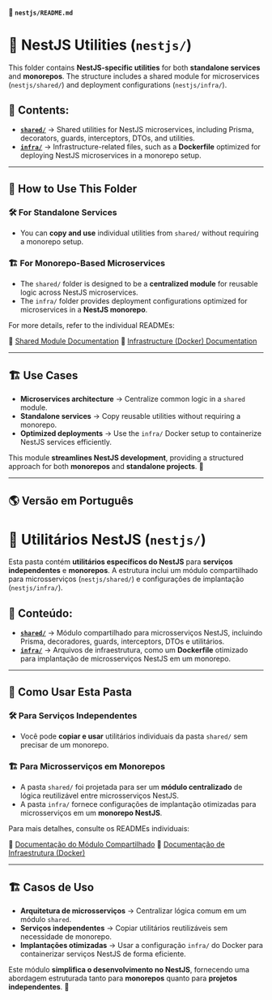 #### 📄 `nestjs/README.md`

# 🚀 NestJS Utilities (`nestjs/`)

This folder contains **NestJS-specific utilities** for both **standalone services** and **monorepos**. The structure includes a shared module for microservices (`nestjs/shared/`) and deployment configurations (`nestjs/infra/`).

## 📌 Contents:

- **[`shared/`](./shared/README.md)** → Shared utilities for NestJS microservices, including Prisma, decorators, guards, interceptors, DTOs, and utilities.
- **[`infra/`](./infra/README.md)** → Infrastructure-related files, such as a **Dockerfile** optimized for deploying NestJS microservices in a monorepo setup.

---

## 🔹 How to Use This Folder

### 🛠 For Standalone Services

- You can **copy and use** individual utilities from `shared/` without requiring a monorepo setup.

### 🏗 For Monorepo-Based Microservices

- The `shared/` folder is designed to be a **centralized module** for reusable logic across NestJS microservices.
- The `infra/` folder provides deployment configurations optimized for microservices in a **NestJS monorepo**.

For more details, refer to the individual READMEs:

🔹 [Shared Module Documentation](./shared/README.md)
🔹 [Infrastructure (Docker) Documentation](./infra/README.md)

---

## 🏗️ Use Cases

- **Microservices architecture** → Centralize common logic in a `shared` module.
- **Standalone services** → Copy reusable utilities without requiring a monorepo.
- **Optimized deployments** → Use the `infra/` Docker setup to containerize NestJS services efficiently.

This module **streamlines NestJS development**, providing a structured approach for both **monorepos** and **standalone projects**. 🚀

---

## 🌎 Versão em Português

# 🚀 Utilitários NestJS (`nestjs/`)

Esta pasta contém **utilitários específicos do NestJS** para **serviços independentes** e **monorepos**. A estrutura inclui um módulo compartilhado para microsserviços (`nestjs/shared/`) e configurações de implantação (`nestjs/infra/`).

## 📌 Conteúdo:

- **[`shared/`](./shared/README.md)** → Módulo compartilhado para microsserviços NestJS, incluindo Prisma, decoradores, guards, interceptors, DTOs e utilitários.
- **[`infra/`](./infra/README.md)** → Arquivos de infraestrutura, como um **Dockerfile** otimizado para implantação de microsserviços NestJS em um monorepo.

---

## 🔹 Como Usar Esta Pasta

### 🛠 Para Serviços Independentes

- Você pode **copiar e usar** utilitários individuais da pasta `shared/` sem precisar de um monorepo.

### 🏗 Para Microsserviços em Monorepos

- A pasta `shared/` foi projetada para ser um **módulo centralizado** de lógica reutilizável entre microsserviços NestJS.
- A pasta `infra/` fornece configurações de implantação otimizadas para microsserviços em um **monorepo NestJS**.

Para mais detalhes, consulte os READMEs individuais:

🔹 [Documentação do Módulo Compartilhado](./shared/README.md)
🔹 [Documentação de Infraestrutura (Docker)](./infra/README.md)

---

## 🏗️ Casos de Uso

- **Arquitetura de microsserviços** → Centralizar lógica comum em um módulo `shared`.
- **Serviços independentes** → Copiar utilitários reutilizáveis sem necessidade de monorepo.
- **Implantações otimizadas** → Usar a configuração `infra/` do Docker para containerizar serviços NestJS de forma eficiente.

Este módulo **simplifica o desenvolvimento no NestJS**, fornecendo uma abordagem estruturada tanto para **monorepos** quanto para **projetos independentes**. 🚀
